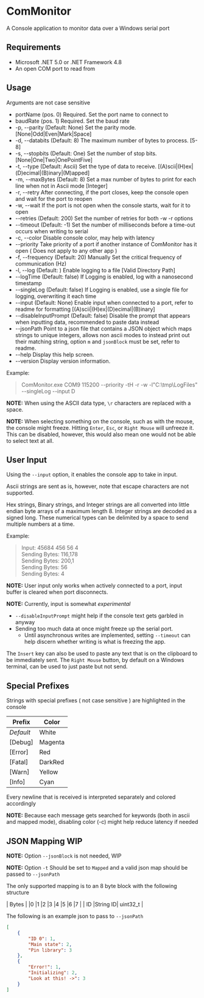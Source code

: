 # ComMonitor

A Console application to monitor data over a Windows serial port

## Requirements

* Microsoft .NET 5.0 or .NET Framework 4.8
* An open COM port to read from

## Usage

Arguments are not case sensitive

* portName (pos. 0)       Required. Set the port name to connect to
* baudRate (pos. 1)       Required. Set the baud rate
* -p, --parity            (Default: None) Set the parity mode. [None|Odd|Even|Mark|Space]
* -d, --databits          (Default: 8) The maximum number of bytes to process. [5-8]
* -s, --stopbits          (Default: One) Set the number of stop bits. [None|One|Two|OnePointFive]
* -t, --type              (Default: Ascii) Set the type of data to receive. [(A)scii|(H)ex|(D)ecimal|(B)inary|(M)apped]
* -m, --maxBytes          (Default: 8) Set a max number of bytes to print for each line when not in Ascii mode [Integer]
* -r, --retry             After connecting, if the port closes, keep the console open and wait for the port to reopen
* -w, --wait              If the port is not open when the console starts, wait for it to open
* --retries               (Default: 200) Set the number of retries for both -w -r options
* --timeout               (Default: -1) Set the number of milliseconds before a time-out occurs when writing to serial
* -c, --color             Disable console color, may help with latency
* --priority              Take priority of a port if another instance of ComMonitor has it open ( Does not apply to any other app )
* -f, --frequency         (Default: 20) Manually Set the critical frequency of communication (Hz)
* -l, --log               (Default: ) Enable logging to a file [Valid Directory Path]
* --logTime               (Default: false) If Logging is enabled, log with a nanosecond timestamp
* --singleLog             (Default: false) If Logging is enabled, use a single file for logging, overwriting it each time
* --input                 (Default: None) Enable input when connected to a port, refer to readme for formatting [(A)scii|(H)ex|(D)ecimal|(B)inary]
* --disableInputPrompt    (Default: false) Disable the prompt that appears when inputting data, recommended to paste data instead
* --jsonPath              Point to a json file that contains a JSON object which maps strings to unique integers, allows non ascii modes to instead print out their matching string, option `m` and `jsonBlock` must be set, refer to readme.
* --help                  Display this help screen.
* --version               Display version information.

Example:
> ComMonitor.exe COM9 115200 --priority -tH -r -w -l"C:\tmp\LogFiles" --singleLog --input D

**NOTE:** When using the ASCII data type, `\r` characters are replaced with a space.

**NOTE:** When selecting something on the console, such as with the mouse, the console might freeze. Hitting `Enter`, `Esc`, or `Right Mouse` will unfreeze it.
This can be disabled, however, this would also mean one would not be able to select text at all.

## User Input

Using the `--input` option, it enables the console app to take in input.

Ascii strings are sent as is, however, note that escape characters are not supported.

Hex strings, Binary strings, and Integer strings are all converted into little endian byte arrays of a maximum length 8. Integer strings are decoded as a signed long. These numerical types can be delimited by a space to send multiple numbers at a time.

Example:
> Input: 45684 456 56 4\
> Sending Bytes: 116,178\
> Sending Bytes: 200,1\
> Sending Bytes: 56\
> Sending Bytes: 4

**NOTE:** User input only works when actively connected to a port, input buffer is cleared when port disconnects.

**NOTE:** Currently, input is somewhat *experimental*

* `--disableInputPrompt` might help if the console text gets garbled in anyway
* Sending too much data at once might freeze up the serial port.
  * Until asynchronous writes are implemented, setting `--timeout` can help discern whether writing is what is freezing the app.

The `Insert` key can also be used to paste any text that is on the clipboard to be immediately sent. The `Right Mouse` button, by default on a Windows terminal, can be used to just paste but not send.

## Special Prefixes

Strings with special prefixes ( not case sensitive ) are highlighted in the console

| Prefix    | Color   |
| --------- | ------- |
| _Default_ | White   |
| [Debug]   | Magenta |
| [Error]   | Red     |
| [Fatal]   | DarkRed |
| [Warn]    | Yellow  |
| [Info]    | Cyan    |

Every newline that is received is interpreted separately and colored accordingly

**NOTE:** Because each message gets searched for keywords (both in ascii and mapped mode), disabling color (-c) might help reduce latency if needed

## JSON Mapping WIP

**NOTE:** Option `--jsonBlock` is not needed, WIP

**NOTE:** Option `-t` Should be set to `Mapped` and a valid json map should be passed to `--jsonPath`

The only supported mapping is to an 8 byte block with the following structure

|                 Bytes                 |
|0   |1   |2   |3   |4   |5   |6   |7   |
|    ID   |String ID|     uint32_t      |

The following is an example json to pass to `--jsonPath`

``` json
[
    {
        "ID 0": 1,
        "Main state": 2,
        "Pin library": 3
    },
    {
        "Error!": 1,
        "Initializing": 2,
        "Look at this! ->": 3
    }
]
```
